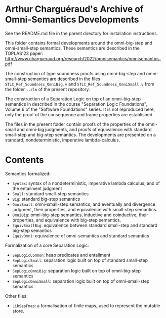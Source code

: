 # Arthur Charguéraud's Archive of Omni-Semantics Developments

See the README.md file in the parent directory for installation instructions.

This folder contains formal developments around the omni-big-step and
omni-small-step semantics. These semantics are described in the TOPLAS'23 paper:
http://www.chargueraud.org/research/2022/omnisemantics/omnisemantics.pdf

The construction of type soundness proofs using omni-big-step and omni-small-step
semantics are described in the files `STLC_Ref_Soundness_OmniBig.v` and
`STLC_Ref_Soundness_OmniSmall.v` from the folder `../ln` of the present
repository.

The construction of a Separation Logic on top of an omni-big-step semantics
in described in the course "Separation Logic Foundations", Volume 6 of the
"Software Foundations" series. It is not reproduced here, only the proof
of the consequence and frame properties are established.

The files in the present folder contain proofs of the properties of the
omni-small and omni-big judgments, and proofs of equivalence with standard
small-step and big-step semantics. The developments are presented on a
standard, nondeterministic, imperative lambda-calculus.


Contents
========

Semantics formalized:

- `Syntax`: syntax of a nondeterministic, imperative lambda calculus, and of the entailment judgment
- `Small`: standard small-step semantics
- `Big`: standard big-step semantics
- `OmniSmall`: omni-small-step semantics, and eventually and divergence judgment,
   their properties, and equivalence with small-step semantics.
- `OmniBig`: omni-big-step semantics, inductive and coinductive,
   their properties, and equivalence with big-step semantics.
- `EquivSmallBig`: equivalence between standard small-step and standard big-step semantics
- `EquivOmni`: equivalence of omni-semantics and standard semantics


Formalization of a core Separation Logic:
- `SepLogicCommon`: heap predicates and entailment
- `SepLogicSmall`: separation logic built on top of standard small-step semantics
- `SepLogicOmniBig`: separation logic built on top of omni-big-step semantics
- `SepLogicOmniSmall`: separation logic built on top of omni-small-step semantics

Other files:

- `LibSepFmap`: a formalisation of finite maps, used to represent the mutable store.

